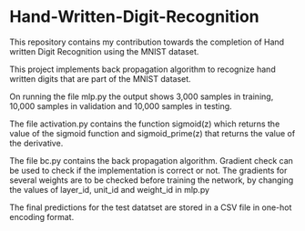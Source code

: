 # Hand-Written-Digit-Recognition
This repository contains my contribution towards the completion of Hand written Digit Recognition using the MNIST dataset.

This project implements back propagation algorithm to recognize hand written digits that are part of the MNIST dataset. 

On running the file mlp.py  the output shows 3,000 samples in training, 10,000 samples in validation and 10,000 samples in testing.

The file activation.py contains the function sigmoid(z) which returns the value of the sigmoid function and sigmoid_prime(z) that returns the 
value of the derivative.

The file bc.py contains the back propagation algorithm. 
Gradient check can be used to check if the implementation is correct or not. The gradients for several weights are to be checked before training 
the network, by changing the values of layer_id, unit_id and weight_id in mlp.py

The final predictions for the test datatset are stored in a CSV file in one-hot encoding format.

